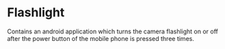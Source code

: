 # Flashlight
Contains an android application which turns the camera flashlight
on or off after the power button of the mobile phone is pressed three times.
